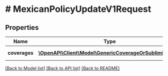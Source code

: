 # # MexicanPolicyUpdateV1Request

## Properties

Name | Type | Description | Notes
------------ | ------------- | ------------- | -------------
**coverages** | [**\OpenAPI\Client\Model\GenericCoverageOrSublimitBase[]**](GenericCoverageOrSublimitBase.md) | List of coverages |

[[Back to Model list]](../../README.md#models) [[Back to API list]](../../README.md#endpoints) [[Back to README]](../../README.md)
